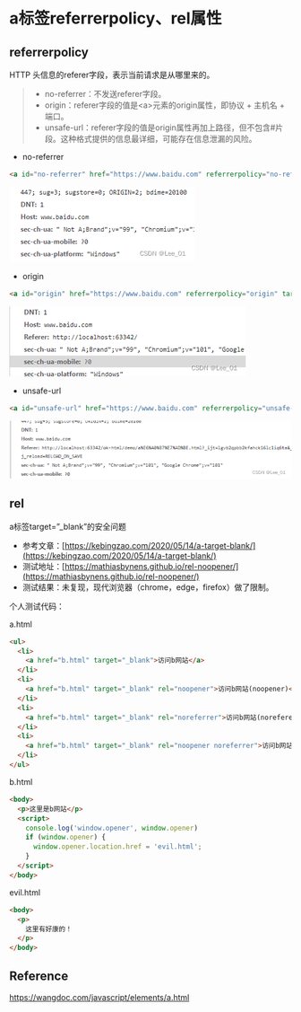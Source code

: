 # a标签referrerpolicy、rel属性

## referrerpolicy
HTTP 头信息的referer字段，表示当前请求是从哪里来的。
> * no-referrer：不发送referer字段。
> * origin：referer字段的值是\<a>元素的origin属性，即协议 + 主机名 + 端口。
> * unsafe-url：referer字段的值是origin属性再加上路径，但不包含#片段。这种格式提供的信息最详细，可能存在信息泄漏的风险。

* no-referrer
```html
<a id="no-referrer" href="https://www.baidu.com" referrerpolicy="no-referrer" target="_self">no-referrer</a>
```
![在这里插入图片描述](assets/f99cb211c7c6497baca857849e190ddf.png)

* origin
```html
<a id="origin" href="https://www.baidu.com" referrerpolicy="origin" target="_self">origin</a>
```
![在这里插入图片描述](assets/c44b4cf76ed8497a94c0532667a71b34.png)
* unsafe-url
```html
<a id="unsafe-url" href="https://www.baidu.com" referrerpolicy="unsafe-url" target="_self">unsafe-url</a>
```
![在这里插入图片描述](assets/1bfa133a74ea40a3b2919aac51c4c6cb.png)


## rel

a标签target=”_blank”的安全问题

* 参考文章：[https://kebingzao.com/2020/05/14/a-target-blank/](https://kebingzao.com/2020/05/14/a-target-blank/)
* 测试地址：[https://mathiasbynens.github.io/rel-noopener/](https://mathiasbynens.github.io/rel-noopener/)
* 测试结果：未复现，现代浏览器（chrome，edge，firefox）做了限制。

个人测试代码：

a.html
```html
<ul>
  <li>
    <a href="b.html" target="_blank">访问b网站</a>
  </li>
  <li>
    <a href="b.html" target="_blank" rel="noopener">访问b网站(noopener)</a>
  </li>
  <li>
    <a href="b.html" target="_blank" rel="noreferrer">访问b网站(noreferer)</a>
  </li>
  <li>
    <a href="b.html" target="_blank" rel="noopener noreferrer">访问b网站(noopener noreferrer)</a>
  </li>
</ul>
```
b.html
```html
<body>
  <p>这里是b网站</p>
  <script>
    console.log('window.opener', window.opener)
    if (window.opener) {
      window.opener.location.href = 'evil.html';
    }
  </script>
</body>
```
evil.html
```html
<body>
  <p>
    这里有好康的！
  </p>
</body>
```

## Reference

https://wangdoc.com/javascript/elements/a.html
